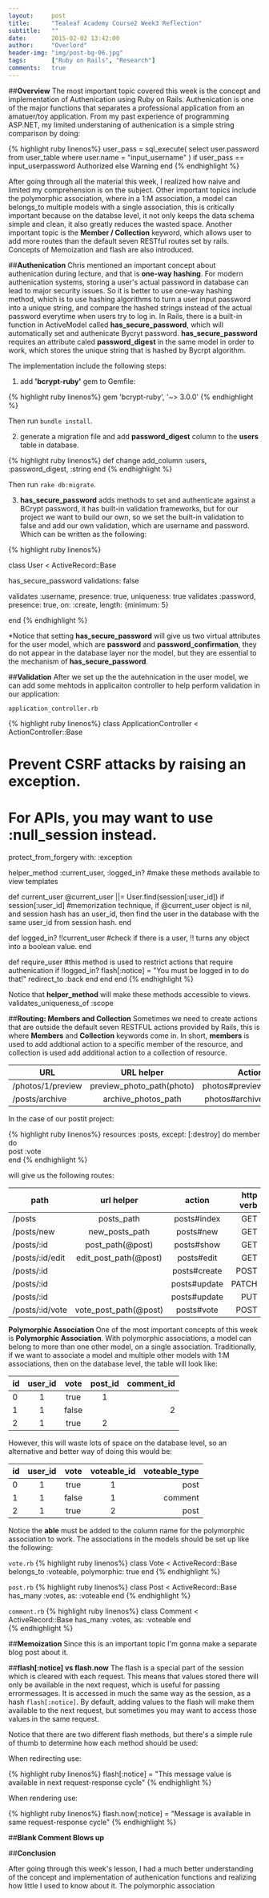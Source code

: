 ```yaml
---
layout:     post
title:      "Tealeaf Academy Course2 Week3 Reflection"
subtitle:   ""
date:       2015-02-02 13:42:00
author:     "Overlord"
header-img: "img/post-bg-06.jpg"
tags:       ["Ruby on Rails", "Research"]
comments:   true
---
```


##**Overview**
The most important topic covered this week is the concept and implementation of Authenication using Ruby on Rails. Authenication is one of the major functions that separates a professional application from an amatuer/toy application. From my past experience of programming ASP.NET, my limited understaning of authenication is a simple string comparison by doing:

{% highlight ruby linenos%}
user_pass = sql_execute( select user.password from user_table where user.name = "input_username" )
if user_pass == input_userpassword 
  Authorized
else
  Warning
end
{% endhighlight %}

After going through all the material this week, I realized how naive and limited my comprehension is on the subject.
Other important topics include the polymorphic association, where in a 1:M association, a model can belongs_to multiple models with a single association, this is critically important because on the databse level, it not only keeps the data schema simple and clean, it also greatly reduces the wasted space. 
Another important topic is the **Member / Collection** keyword, which allows user to add more routes than the default seven RESTful routes set by rails. Concepts of Memoization and flash are also introduced.

##**Authenication**
Chris mentioned an important concept about authenication during lecture, and that is **one-way hashing**. For modern authenication systems, storing a user's actual password in database can lead to major security issues. So it is better to use one-way hashing method, which is to use hashing algorithms to turn a user input password into a unique string, and compare the hashed strings instead of the actual password everytime when users try to log in. In Rails, there is a built-in function in ActiveModel called **has_secure_password**, which will automatically set and authenicate Bycryt password. **has_secure_password** requires an attribute caled **password_digest** in the same model in order to work, which stores the unique string that is hashed by Bycrpt algorithm. 

The implementation include the following steps:

1. add **'bcrypt-ruby'** gem to Gemfile:

{% highlight ruby linenos%}
gem 'bcrypt-ruby', '~> 3.0.0'
{% endhighlight %}

Then run ``bundle install``.

2. generate a migration file and add **password_digest** column to the **users** table in database.

{% highlight ruby linenos%}
def change
  add_column :users, :password_digest, :string
end 
{% endhighlight %}

Then run ``rake db:migrate``.

3. **has_secure_password** adds methods to set and authenticate against a BCrypt password, it has built-in validation frameworks, but for our project we want to build our own, so we set the built-in validation to false and add our own validation, which are username and password. Which can be written as the following:

{% highlight ruby linenos%}

class User < ActiveRecord::Base
 
 has_secure_password validations: false
 
 validates :username, presence: true, uniqueness: true
 validates :password, presence: true, on: :create, length: {minimum: 5}

end
{% endhighlight %}

*Notice that setting **has_secure_password** will give us two virtual attributes for the user model, which are **password** and **password_confirmation**, they do not appear in the database layer nor the model, but they are essential to the mechanism of **has_secure_password**.

##**Validation**
After we set up the the autehnication in the user model, we can add some mehtods in applicaiton controller to help perform validation in our application:

```application_controller.rb```

{% highlight ruby linenos%}
class ApplicationController < ActionController::Base
  # Prevent CSRF attacks by raising an exception.
  # For APIs, you may want to use :null_session instead.

   protect_from_forgery with: :exception

   helper_method :current_user, :logged_in?
   #make these methods available to view templates

   def current_user
     @current_user ||= User.find(session[:user_id]) if session[:user_id]
     #memorization technique, if @current_user object is nil, and session hash has an user_id, then find the user in the database with the same user_id from session hash.
   end

   def logged_in?
     !!current_user #check if there is a user, !! turns any object into a boolean value.
   end

   def require_user #this method is used to restrict actions that require authenication
     if !logged_in?
       flash[:notice] = "You must be logged in to do that!"
       redirect_to :back
     end
   end
end
{% endhighlight %}

Notice that **helper_method** will make these methods accessible to views.
  validates_uniqueness_of :scope

##**Routing: Members and Collection**
Sometimes we need to create actions that are outside the default seven RESTFUL actions provided by Rails, this is where **Members** and **Collection** keywords come in. In short, **members** is used to add addtional action to a specific member of the resource, and collection is used add additional action to a collection of resource. 

|URL                |URL helper                 |Action         |
| ----------------- |:-------------------------:|--------------:|
|/photos/1/preview  | preview_photo_path(photo) | photos#preview|  
|/posts/archive     | archive_photos_path       | photos#archive| 

In the case of our postit project:

{% highlight ruby linenos%}
resources :posts, except: [:destroy] do
  member do  
    post :vote  
  end
{% endhighlight %}

will give us the following routes: 

|path             |url helper              |action         |http verb|
| --------------- |:----------------------:| :------------:|--------:|
|/posts           | posts_path             | posts#index   |  GET
|/posts/new       | new_posts_path         | posts#new     |  GET
|/posts/:id       | post_path(@post)       | posts#show    |  GET
|/posts/:id/edit  | edit_post_path(@post)  | posts#edit    |  GET
|/posts/:id       |                        | posts#create  |  POST
|/posts/:id       |                        | posts#update  |  PATCH
|/posts/:id       |                        | posts#update  |  PUT
|/posts/:id/vote  | vote_post_path(@post)  | posts#vote    |  POST


**Polymorphic Association**
One of the most important concepts of this week is **Polymorphic Association**. With polymorphic associations, a model can belong to more than one other model, on a single association. Traditionally, if we want to associate a model and multiple other models with 1:M associations, then
on the database level, the table will look like:

|id   |user_id  |vote    |post_id |comment_id |
| --- |:-------:|:------:|:------:|----------:|
|0    |1        |true    |1       |           
|1    |1        |false   |        |2        
|2    |1        |true    |2       |           

However, this will waste lots of space on the database level, so an alternative and better way of doing this would be:


|id   |user_id  |vote    |voteable_id |voteable_type |
| --- |:-------:|:------:|:----------:|-------------:|
|0    |1        |true    |1           |post          |
|1    |1        |false   |1           |comment       |
|2    |1        |true    |2           |post          |

Notice the **able** must be added to the column name for the polymorphic association to work.
The associations in the models should be set up like the following:

```vote.rb```
{% highlight ruby linenos%}
class Vote < ActiveRecord::Base
  belongs_to :voteable, polymorphic: true
end
{% endhighlight %}

```post.rb```
{% highlight ruby linenos%}
class Post < ActiveRecord::Base
  has_many :votes, as: :voteable
end
{% endhighlight %}

```comment.rb```
{% highlight ruby linenos%}
class Comment < ActiveRecord::Base
  has_many :votes, as: :voteable
end  
{% endhighlight %}

##**Memoization**
Since this is an important topic I'm gonna make a separate blog post about it.

##**flash[:notice] vs flash.now**
The flash is a special part of the session which is cleared with each request. This means that values stored there will only be available in the next request, which is useful for passing errormessages. It is accessed in much the same way as the session, as a hash ``flash[:notice]``. By default, adding values to the flash will make them available to the next request, but sometimes you may want to access those values in the same request.

Notice that there are two different flash methods, but there's a simple rule of thumb to determine how each method should be used: 

When redirecting use: 

{% highlight ruby linenos%}
flash[:notice] = "This message value is available in next request-response cycle"
{% endhighlight %}

When rendering use:

{% highlight ruby linenos%}
flash.now[:notice] = "Message is available in same request-response cycle"
{% endhighlight %}

##**Blank Comment Blows up**

##**Conclusion**

After going through this week's lesson, I had a much better understanding of the concept and implementation of authenication functions and realizing how little I used to know about it. 
The polymorphic association 